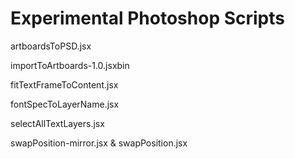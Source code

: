 # Experimental Photoshop Scripts

artboardsToPSD.jsx

importToArtboards-1.0.jsxbin

fitTextFrameToContent.jsx

fontSpecToLayerName.jsx

selectAllTextLayers.jsx

swapPosition-mirror.jsx & swapPosition.jsx


